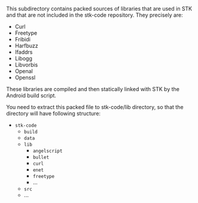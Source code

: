 This subdirectory contains packed sources of libraries that are used in STK and
that are not included in the stk-code repository. They precisely are:

 - Curl
 - Freetype
 - Fribidi
 - Harfbuzz
 - Ifaddrs
 - Libogg
 - Libvorbis
 - Openal
 - Openssl

These libraries are compiled and then statically linked with STK by the Android
build script.

You need to extract this packed file to stk-code/lib directory, so that the
directory will have following structure:

- `stk-code`
  - `build`
  - `data`
  - `lib`
    - `angelscript`
    - `bullet`
    - `curl`
    - `enet`
    - `freetype`
    - ...
  - `src`
  - ...

